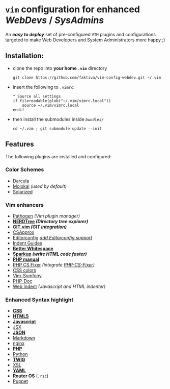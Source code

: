 # `vim` configuration for enhanced _WebDevs_ / _SysAdmins_

An _**easy to deploy**_ set of pre-configured `VIM` plugins and configurations targeted to make Web Developers and System Administrators more happy ;)

## Installation:

- clone the repo into **your home `.vim`** directory

    ```Shell
    git clone https://github.com/faktiva/vim-config-webdev.git ~/.vim
    ```

- insert the following to `.vimrc`:

    ```VimL
    " Source all settings
    if filereadable(glob("~/.vim/vimrc.local"))
        source ~/.vim/vimrc.local
    endif
    ```

- then install the submodules inside _`bundles/`_

    ```Shell
    cd ~/.vim ; git submodule update --init
    ```

## Features

The following plugins are installed and configured:

### Color Schemes

- [Darcula](https://github.com/blueshirts/darcula)
- [Molokai](https://github.com/tomasr/molokai) _(used by default)_
- [Solarized](https://github.com/altercation/vim-colors-solarized)

### Vim enhancers

- [Pathogen](https://github.com/tpope/vim-pathogen) _(Vim plugin manager)_
- **[NERDTree](https://github.com/scrooloose/nerdtree) _(Directory tree explorer)_**
- **[GIT.vim](https://github.com/motemen/git-vim) _(GIT integration)_**
- [CSApprox](https://github.com/godlygeek/csapprox)
- [Editorconfig](https://github.com/editorconfig/editorconfig-vim) _[add Editorconfig support](http://editorconfig.org/)_
- [Indent Guides](https://github.com/nathanaelkane/vim-indent-guides)
- **[Better Whitespace](https://github.com/ntpeters/vim-better-whitespace)**
- **[Sparkup](https://github.com/rstacruz/sparkup) _(write HTML code faster)_**
- **[PHP manual](https://github.com/alvan/vim-php-manual)**
- [PHP CS Fixer](https://github.com/stephpy/vim-php-cs-fixer) _(integrate [PHP-CS-Fixer](https://github.com/FriendsOfPHP/PHP-CS-Fixer))_
- [CSS colors](https://github.com/ap/vim-css-color)
- [Vim-Symfony](https://github.com/docteurklein/vim-symfony)
- [PHP-Doc](https://github.com/Rican7/php-doc-modded)
- [Web Indent](https://github.com/vim-scripts/JavaScript-Indent) _(Javascript and HTML indenter)_

### Enhanced Syntax highlight

- **[CSS](https://github.com/JulesWang/css.vim)**
- **[HTML5](https://github.com/othree/html5.vim)**
- **[Javascript](https://github.com/pangloss/vim-javascript)**
- [JSX](https://github.com/mxw/vim-jsx.git)
- **[JSON](https://github.com/elzr/vim-json)**
- [Markdown](https://github.com/tpope/vim-markdown)
- [nginx](https://github.com/moskytw/nginx-contrib-vim)
- **[PHP](https://github.com/StanAngeloff/php.vim)**
- [Python](https://github.com/mitsuhiko/vim-python-combined)
- **[TWIG](https://github.com/lumiliet/vim-twig)**
- [XSL](https://github.com/vim-scripts/XSLT-syntax)
- **[YAML](https://github.com/stephpy/vim-yaml)**
- **[Router OS](https://github.com/faktiva/vimcfg4php/blob/master/ftplugin/rsc)** (`.rsc`)
- [Puppet](https://github.com/puppetlabs/puppet-syntax-vim.git)
